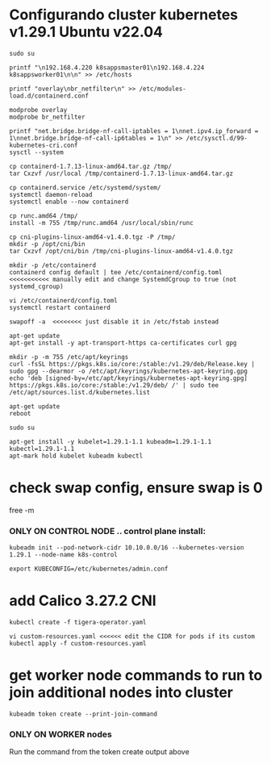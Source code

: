 # Configurando cluster kubernetes v1.29.1 Ubuntu v22.04

```
sudo su
```

```
printf "\n192.168.4.220 k8sappsmaster01\n192.168.4.224 k8sappsworker01\n\n" >> /etc/hosts
```

```
printf "overlay\nbr_netfilter\n" >> /etc/modules-load.d/containerd.conf
```

```
modprobe overlay
modprobe br_netfilter
```

```
printf "net.bridge.bridge-nf-call-iptables = 1\nnet.ipv4.ip_forward = 1\nnet.bridge.bridge-nf-call-ip6tables = 1\n" >> /etc/sysctl.d/99-kubernetes-cri.conf
sysctl --system
```

```
cp containerd-1.7.13-linux-amd64.tar.gz /tmp/
tar Cxzvf /usr/local /tmp/containerd-1.7.13-linux-amd64.tar.gz
```

```
cp containerd.service /etc/systemd/system/
systemctl daemon-reload
systemctl enable --now containerd
```

```
cp runc.amd64 /tmp/
install -m 755 /tmp/runc.amd64 /usr/local/sbin/runc
```

```
cp cni-plugins-linux-amd64-v1.4.0.tgz -P /tmp/
mkdir -p /opt/cni/bin
tar Cxzvf /opt/cni/bin /tmp/cni-plugins-linux-amd64-v1.4.0.tgz
```

```
mkdir -p /etc/containerd
containerd config default | tee /etc/containerd/config.toml   <<<<<<<<<<< manually edit and change SystemdCgroup to true (not systemd_cgroup)

vi /etc/containerd/config.toml
systemctl restart containerd
```

```
swapoff -a  <<<<<<<< just disable it in /etc/fstab instead
```

```
apt-get update
apt-get install -y apt-transport-https ca-certificates curl gpg
```

```
mkdir -p -m 755 /etc/apt/keyrings
curl -fsSL https://pkgs.k8s.io/core:/stable:/v1.29/deb/Release.key | sudo gpg --dearmor -o /etc/apt/keyrings/kubernetes-apt-keyring.gpg
echo 'deb [signed-by=/etc/apt/keyrings/kubernetes-apt-keyring.gpg] https://pkgs.k8s.io/core:/stable:/v1.29/deb/ /' | sudo tee /etc/apt/sources.list.d/kubernetes.list
```

```
apt-get update
reboot
```

```
sudo su

apt-get install -y kubelet=1.29.1-1.1 kubeadm=1.29.1-1.1 kubectl=1.29.1-1.1
apt-mark hold kubelet kubeadm kubectl
```

# check swap config, ensure swap is 0
free -m


### ONLY ON CONTROL NODE .. control plane install:
```
kubeadm init --pod-network-cidr 10.10.0.0/16 --kubernetes-version 1.29.1 --node-name k8s-control
```
```
export KUBECONFIG=/etc/kubernetes/admin.conf
```
# add Calico 3.27.2 CNI 
```
kubectl create -f tigera-operator.yaml
```
```
vi custom-resources.yaml <<<<<< edit the CIDR for pods if its custom
kubectl apply -f custom-resources.yaml
```
# get worker node commands to run to join additional nodes into cluster
```
kubeadm token create --print-join-command
```
###


### ONLY ON WORKER nodes
Run the command from the token create output above
